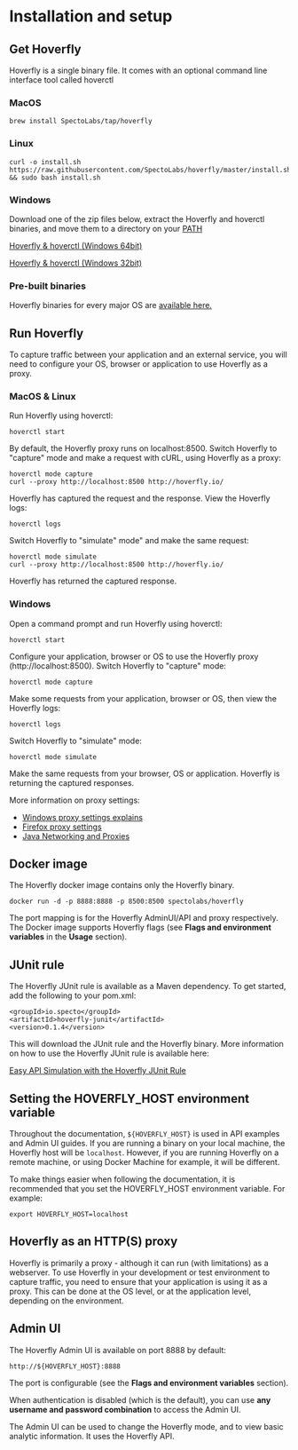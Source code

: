 # Installation and setup

## Get Hoverfly
Hoverfly is a single binary file. It comes with an optional command line interface tool called hoverctl

### MacOS
```
brew install SpectoLabs/tap/hoverfly
```
### Linux

    curl -o install.sh https://raw.githubusercontent.com/SpectoLabs/hoverfly/master/install.sh && sudo bash install.sh

### Windows

Download one of the zip files below, extract the Hoverfly and hoverctl binaries, and move them to a directory on your [PATH](https://www.java.com/en/download/help/path.xml)

[Hoverfly & hoverctl (Windows 64bit)](http://hoverfly.io/downloads/hoverfly_bundle_latest_win_x64.zip)

[Hoverfly & hoverctl (Windows 32bit)](http://hoverfly.io/downloads/hoverfly_bundle_latest_win_x86.zip)

### Pre-built binaries

Hoverfly binaries for every major OS are [available here.](https://github.com/SpectoLabs/hoverfly/releases)

## Run Hoverfly

To capture traffic between your application and an external service, you will need to configure your OS, browser or application to use Hoverfly as a proxy.

### MacOS & Linux

Run Hoverfly using hoverctl:
```
hoverctl start
```

By default, the Hoverfly proxy runs on localhost:8500. Switch Hoverfly to "capture" mode and make a request with cURL, using Hoverfly as a proxy:
```
hoverctl mode capture
curl --proxy http://localhost:8500 http://hoverfly.io/
```

Hoverfly has captured the request and the response. View the Hoverfly logs:

```
hoverctl logs
```

Switch Hoverfly to "simulate" mode" and make the same request:
```
hoverctl mode simulate
curl --proxy http://localhost:8500 http://hoverfly.io/
```
Hoverfly has returned the captured response.

### Windows

Open a command prompt and run Hoverfly using hoverctl:
```
hoverctl start
```

Configure your application, browser or OS to use the Hoverfly proxy (http://localhost:8500). Switch Hoverfly to "capture" mode:

```
hoverctl mode capture
```

Make some requests from your application, browser or OS, then view the Hoverfly logs:

```
hoverctl logs
```

Switch Hoverfly to "simulate" mode:

```
hoverctl mode simulate
```

Make the same requests from your browser, OS or application. Hoverfly is returning the captured responses.

More information on proxy settings:

* [Windows proxy settings explains](http://blog.raido.be/?p=426)
* [Firefox proxy settings](https://support.mozilla.org/en-US/kb/advanced-panel-settings-in-firefox#w_connection)
* [Java Networking and Proxies](https://docs.oracle.com/javase/6/docs/technotes/guides/net/proxies.html)

## Docker image

The Hoverfly docker image contains only the Hoverfly binary.

    docker run -d -p 8888:8888 -p 8500:8500 spectolabs/hoverfly

The port mapping is for the Hoverfly AdminUI/API and proxy respectively. The Docker image supports Hoverfly flags (see **Flags and environment variables** in the **Usage** section).

## JUnit rule

The Hoverfly JUnit rule is available as a Maven dependency. To get started, add the following to your pom.xml:

    <groupId>io.specto</groupId>
    <artifactId>hoverfly-junit</artifactId>
    <version>0.1.4</version>

This will download the JUnit rule and the Hoverfly binary. More information on how to use the Hoverfly JUnit rule is available here:

[Easy API Simulation with the Hoverfly JUnit Rule](https://specto.io/blog/hoverfly-junit-api-simulation.html)         


## Setting the HOVERFLY_HOST environment variable

Throughout the documentation, `${HOVERFLY_HOST}` is used in API examples and Admin UI guides. If you are running a binary on your local machine, the Hoverfly host will be `localhost`. However, if you are running Hoverfly on a remote machine, or using Docker Machine for example, it will be different.

To make things easier when following the documentation, it is recommended that you set the HOVERFLY_HOST environment variable. For example:

    export HOVERFLY_HOST=localhost

## Hoverfly as an HTTP(S) proxy

Hoverfly is primarily a proxy - although it can run (with limitations) as a webserver. To use Hoverfly in your development or test environment to capture traffic, you need to ensure that your application is using it as a proxy. This can be done at the OS level, or at the application level, depending on the environment.


## Admin UI

The Hoverfly Admin UI is available on port 8888 by default:

    http://${HOVERFLY_HOST}:8888

The port is configurable (see the **Flags and environment variables** section).

When authentication is disabled (which is the default), you can use **any username and password combination** to access the Admin UI.

The Admin UI can be used to change the Hoverfly mode, and to view basic analytic information. It uses the Hoverfly API.
